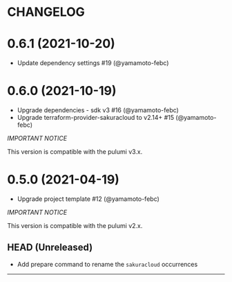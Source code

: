 CHANGELOG
=========

# 0.6.1 (2021-10-20)

* Update dependency settings #19 (@yamamoto-febc)

# 0.6.0 (2021-10-19)

* Upgrade dependencies - sdk v3 #16 (@yamamoto-febc)
* Upgrade terraform-provider-sakuracloud to v2.14+ #15 (@yamamoto-febc)

*IMPORTANT NOTICE*

This version is compatible with the pulumi v3.x.

# 0.5.0 (2021-04-19)

* Upgrade project template #12 (@yamamoto-febc)

*IMPORTANT NOTICE*

This version is compatible with the pulumi v2.x.

## HEAD (Unreleased)
* Add prepare command to rename the `sakuracloud` occurrences

---

